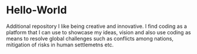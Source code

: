 # Hello-World
Additional repository
I like being creative and innovative. I find coding as a platform that I can use to showcase my ideas, vision and also use coding as means to resolve global challenges such as conflicts among nations, mitigation of risks in human settlemetns etc.
